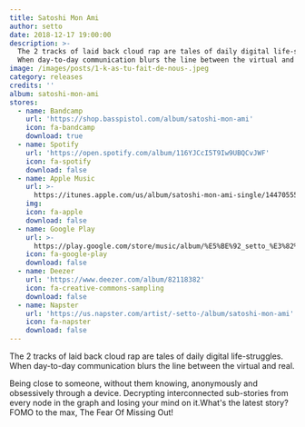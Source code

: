 ```yaml
---
title: Satoshi Mon Ami
author: setto
date: 2018-12-17 19:00:00
description: >-
  The 2 tracks of laid back cloud rap are tales of daily digital life-struggles.
  When day-to-day communication blurs the line between the virtual and real.
image: /images/posts/1-k-as-tu-fait-de-nous-.jpeg
category: releases
credits: ''
album: satoshi-mon-ami
stores:
  - name: Bandcamp
    url: 'https://shop.basspistol.com/album/satoshi-mon-ami'
    icon: fa-bandcamp
    download: true
  - name: Spotify
    url: 'https://open.spotify.com/album/116YJCcI5T9Iw9UBQCvJWF'
    icon: fa-spotify
    download: false
  - name: Apple Music
    url: >-
      https://itunes.apple.com/us/album/satoshi-mon-ami-single/1447055511?uo=4&app=music&at=1001lry3&ct=dashboard
    img:
    icon: fa-apple
    download: false
  - name: Google Play
    url: >-
      https://play.google.com/store/music/album/%E5%BE%92_setto_%E3%82%BB%E3%83%83%E3%83%88_Satoshi_mon_ami?id=Bygwvidl75kflmclmchl6wc5uba
    icon: fa-google-play
    download: false
  - name: Deezer
    url: 'https://www.deezer.com/album/82118382'
    icon: fa-creative-commons-sampling
    download: false
  - name: Napster
    url: 'https://us.napster.com/artist/-setto-/album/satoshi-mon-ami'
    icon: fa-napster
    download: false
---
```


The 2 tracks of laid back cloud rap are tales of daily digital life-struggles. When day-to-day communication blurs the line between the virtual and real.

Being close to someone, without them knowing, anonymously and obsessively through a device. Decrypting interconnected sub-stories from every node in the graph and losing your mind on it.What's the latest story? FOMO to the max, The Fear Of Missing Out!